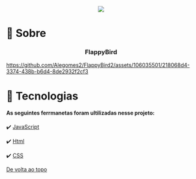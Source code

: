 <p align="center">
  <img src="https://media4.giphy.com/media/euuaA2cwLEUuI/giphy.gif" with="350" >
</p>

# :dart: Sobre #

<h3 align="center">FlappyBird</h3>

https://github.com/Alegomes2/FlappyBird2/assets/106035501/218068d4-3374-438b-b6d4-8de2932f2cf3

# 🚀 Tecnologias

<h4> As seguintes ferrmanetas foram ultilizadas nesse projeto:</h4>

:heavy_check_mark: [JavaScript](https://developer.mozilla.org/pt-BR/docs/Web/JavaScript) 

:heavy_check_mark: [Html](https://developer.mozilla.org/pt-BR/docs/Web/HTML/Element/html/) 

:heavy_check_mark: [CSS](https://developer.mozilla.org/pt-BR/docs/Web/CSS)



<a href="#top">De volta ao topo</a>
